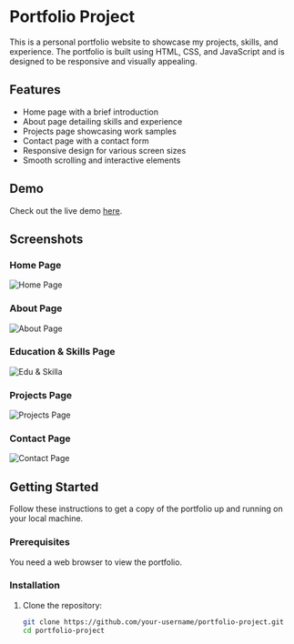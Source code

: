 # Portfolio Project

This is a personal portfolio website to showcase my projects, skills, and experience. The portfolio is built using HTML, CSS, and JavaScript and is designed to be responsive and visually appealing.

## Features

- Home page with a brief introduction
- About page detailing skills and experience
- Projects page showcasing work samples
- Contact page with a contact form
- Responsive design for various screen sizes
- Smooth scrolling and interactive elements

## Demo

Check out the live demo [here](https://your-username.github.io/portfolio-project/).

## Screenshots

### Home Page
![Home Page](https://github.com/user-attachments/assets/8117a2e1-96cd-44c9-8748-40693f042ebe)

### About Page
![About Page](https://github.com/user-attachments/assets/fe0f9ef9-c033-4bab-97af-03fee28b2500)

### Education & Skills Page
![Edu & Skilla](https://github.com/user-attachments/assets/cbb21378-7425-4bb4-b68a-c43986537f8d)

### Projects Page
![Projects Page](https://github.com/user-attachments/assets/716654b1-44c6-44cf-bd0b-f498325bc21c)

### Contact Page
![Contact Page](https://github.com/user-attachments/assets/187086a4-81dc-4f76-bac3-d10f66b60205)

## Getting Started

Follow these instructions to get a copy of the portfolio up and running on your local machine.

### Prerequisites

You need a web browser to view the portfolio.

### Installation

1. Clone the repository:
   ```sh
   git clone https://github.com/your-username/portfolio-project.git
   cd portfolio-project
